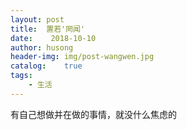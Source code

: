 ```yaml
---
layout: post
title:  置若'罔闻'
date:    2018-10-10
author: husong
header-img: img/post-wangwen.jpg
catalog:    true
tags:
    - 生活
---
```


有自己想做并在做的事情，就没什么焦虑的

